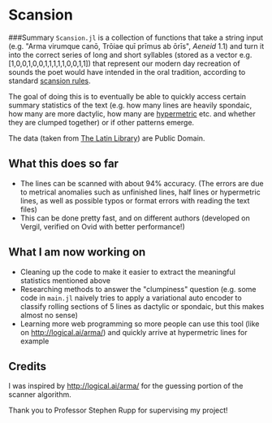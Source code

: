 # Scansion
###Summary
`Scansion.jl` is a collection of functions that take a string input (e.g. "Arma virumque canō, Trōiae quī prīmus ab ōrīs", _Aeneid_ 1.1) and turn it into the correct series of long and short syllables (stored as a vector e.g. [1,0,0,1,0,0,1,1,1,1,1,0,0,1,1]) that represent our modern day recreation of sounds the poet would have intended in the oral tradition, according to standard [scansion rules](http://www.thelatinlibrary.com/satire/scansion.pdf).

The goal of doing this is to eventually be able to quickly access certain summary statistics of the text (e.g. how many lines are heavily spondaic, how many are more dactylic, how many are [hypermetric](/see_all_aeneid_in_one_page/twelvebooks.png) etc. and whether they are clumped together) or if other patterns emerge.

The data (taken from [The Latin Library](https://www.thelatinlibrary.com/vergil/aen1.shtml)) are Public Domain.

## What this does so far
* The lines can be scanned with about 94% accuracy. (The errors are due to metrical anomalies such as unfinished lines, half lines or hypermetric lines, as well as possible typos or format errors with reading the text files)
* This can be done pretty fast, and on different authors (developed on Vergil, verified on Ovid with better performance!)

## What I am now working on
* Cleaning up the code to make it easier to extract the meaningful statistics mentioned above
* Researching methods to answer the "clumpiness" question (e.g. some code in `main.jl` naively tries to apply a variational auto encoder to classify rolling sections of 5 lines as dactylic or spondaic, but this makes almost no sense)
* Learning more web programming so more people can use this tool (like on http://logical.ai/arma/) and quickly arrive at hypermetric lines for example

## Credits
I was inspired by http://logical.ai/arma/ for the guessing portion of the scanner algorithm.

Thank you to Professor Stephen Rupp for supervising my project!
